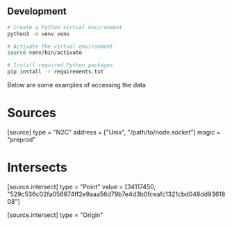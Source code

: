 ## Development

```bash
# Create a Python virtual environment
python3 -m venv venv

# Activate the virtual environment
source venv/bin/activate

# Install required Python packages
pip install -r requirements.txt
```

Below are some examples of accessing the data

# Sources

[source]
type = "N2C"
address = ["Unix", "/path/to/node.socket"]
magic = "preprod"


# Intersects

[source.intersect]
type = "Point"
value = [34117450, "529c536c02fa056874ff2e9aaa56d79b7e4d3b0fceafc1321cbd048dd9361808"]

[source.intersect]
type = "Origin"
